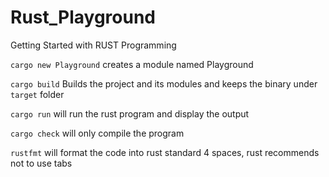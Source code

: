 # Rust_Playground
Getting Started with RUST Programming


`cargo new Playground` creates a module named Playground

`cargo build` Builds the project and its modules and keeps the binary under `target` folder

`cargo run` will run the rust program and display the output

`cargo check` will only compile the program


`rustfmt` will format the code into rust standard 4 spaces, rust recommends not to use tabs
